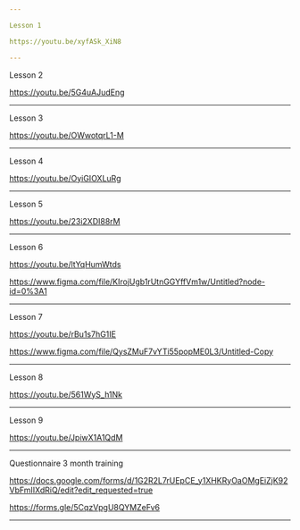 ```yaml
---

Lesson 1

https://youtu.be/xyfASk_XiN8

---
```


Lesson 2

https://youtu.be/5G4uAJudEng

---

Lesson 3

https://youtu.be/OWwotqrL1-M

---

Lesson 4

https://youtu.be/OyiGIOXLuRg

---

Lesson 5

https://youtu.be/23i2XDI88rM

---

Lesson 6

https://youtu.be/ltYqHumWtds

https://www.figma.com/file/KIrojUgb1rUtnGGYffVm1w/Untitled?node-id=0%3A1

--- 

Lesson 7

https://youtu.be/rBu1s7hG1IE

https://www.figma.com/file/QysZMuF7vYTi55popME0L3/Untitled-Copy

---

Lesson 8

https://youtu.be/561WyS_h1Nk

---

Lesson 9

https://youtu.be/JpiwX1A1QdM

---

Questionnaire 3 month training

https://docs.google.com/forms/d/1G2R2L7rUEpCE_y1XHKRyOaOMgEiZjK92VbFmIIXdRiQ/edit?edit_requested=true

https://forms.gle/5CqzVpgU8QYMZeFv6

---
